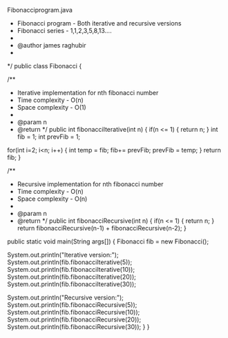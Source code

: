 Fibonacciprogram.java
* Fibonacci program - Both iterative and recursive versions
* Fibonacci series - 1,1,2,3,5,8,13....
*
* @author james raghubir
*
*/
public class Fibonacci {
  
/**
* Iterative implementation for nth fibonacci number
* Time complexity - O(n)
* Space complexity - O(1)
*
* @param n
* @return
*/
public int fibonacciIterative(int n) {
if(n <= 1) {
return n;
}
int fib = 1;
int prevFib = 1;
  
for(int i=2; i<n; i++) {
int temp = fib;
fib+= prevFib;
prevFib = temp;
}
return fib;
}
  
/**
* Recursive implementation for nth fibonacci number
* Time complexity - O(n)
* Space complexity - O(n)
*
* @param n
* @return
*/
public int fibonacciRecursive(int n) {
if(n <= 1) {
return n;
}
return fibonacciRecursive(n-1) + fibonacciRecursive(n-2);
}
  
public static void main(String args[]) {
Fibonacci fib = new Fibonacci();
  
System.out.println("Iterative version:");
System.out.println(fib.fibonacciIterative(5));
System.out.println(fib.fibonacciIterative(10));
System.out.println(fib.fibonacciIterative(20));
System.out.println(fib.fibonacciIterative(30));
  
System.out.println("Recursive version:");
System.out.println(fib.fibonacciRecursive(5));
System.out.println(fib.fibonacciRecursive(10));
System.out.println(fib.fibonacciRecursive(20));
System.out.println(fib.fibonacciRecursive(30));
}
}
 